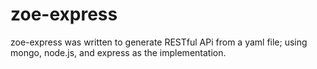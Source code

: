 zoe-express
===========

zoe-express was written to generate RESTful APi from a yaml file;  using mongo, node.js, and express as the implementation.
